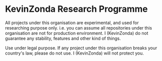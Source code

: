 # KevinZonda Research Programme

All projects under this organisation are experimental, and used for researching purpose only.
i.e. you can assume all repositories under this organisation are not for production environment.
I (KevinZonda) do not guarantee any stability, features and other kind of things.

Use under legal purpose. If any project under this organisation breaks your country's law, please
do not use. I (KevinZonda) will not protect you.
